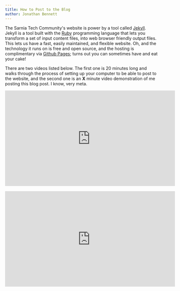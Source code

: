 ```yaml
---
title: How to Post to the Blog
author: Jonathan Bennett
---
```


The Sarnia Tech Community's website is power by a tool called [Jekyll](https://jekyllrb.com). Jekyll is a tool built with the [Ruby](https://www.ruby-lang.org/en/) programming language that lets you transform a set of input content files, into web browser friendly output files. This lets us have a fast, easily maintained, and flexible website. Oh, and the technology it runs on is free and open source, and the hosting is complimentary via [Github Pages](https://pages.github.com); turns out you can sometimes have and eat your cake!

There are two videos listed below. The first one is 20 minutes long and walks through the process of setting up your computer to be able to post to the website, and the second one is an **X** minute video demonstration of me posting this blog post. I know, very meta. 

<div class="has-text-centered">
  <iframe width="560" height="315" src="https://www.youtube.com/embed/N0tKpV7HY0U" frameborder="0" allow="accelerometer; autoplay; encrypted-media; gyroscope; picture-in-picture" allowfullscreen></iframe>
  <br><br>
  <iframe width="560" height="315" src="https://www.youtube.com/embed/_me2-arIDGo" frameborder="0" allow="accelerometer; autoplay; encrypted-media; gyroscope; picture-in-picture" allowfullscreen></iframe>
</div>
